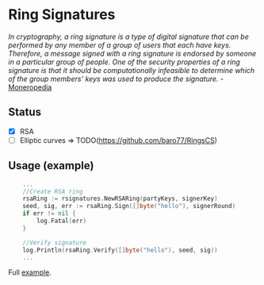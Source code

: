 # Ring Signatures

*In cryptography, a ring signature is a type of digital signature that can be performed by any member of a group of users that each have keys. Therefore, a message signed with a ring signature is endorsed by someone in a particular group of people. One of the security properties of a ring signature is that it should be computationally infeasible to determine which of the group members' keys was used to produce the signature.* - [Moneropedia](https://www.getmonero.org/resources/moneropedia/ringsignatures.html)

## Status

- [x] RSA
- [ ] Elliptic curves => TODO(https://github.com/baro77/RingsCS)

## Usage (example)


```go
	...
	//Create RSA ring
	rsaRing := rsignatures.NewRSARing(partyKeys, signerKey)
	seed, sig, err := rsaRing.Sign([]byte("hello"), signerRound)
	if err != nil {
		log.Fatal(err)
	}

	//Verify signature
	log.Println(rsaRing.Verify([]byte("hello"), seed, sig))
	...
```

Full [example](cmd/main.go).
